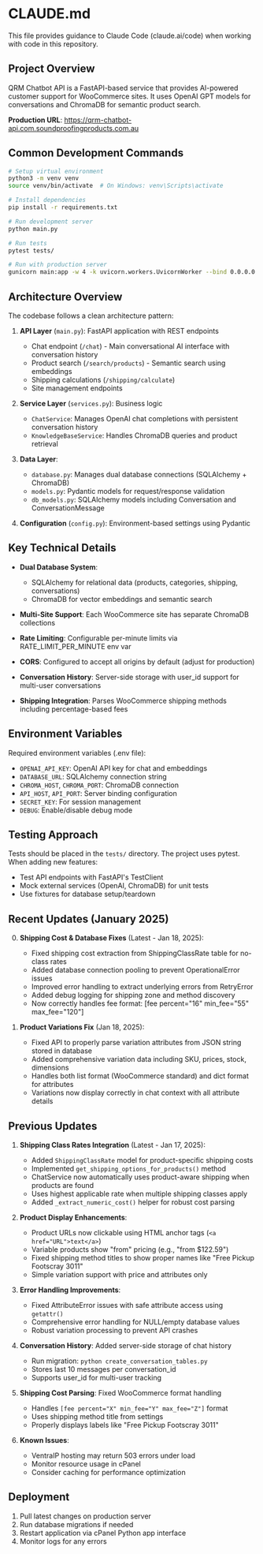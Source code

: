 # CLAUDE.md

This file provides guidance to Claude Code (claude.ai/code) when working with code in this repository.

## Project Overview

QRM Chatbot API is a FastAPI-based service that provides AI-powered customer support for WooCommerce sites. It uses OpenAI GPT models for conversations and ChromaDB for semantic product search.

**Production URL**: https://qrm-chatbot-api.com.soundproofingproducts.com.au

## Common Development Commands

```bash
# Setup virtual environment
python3 -m venv venv
source venv/bin/activate  # On Windows: venv\Scripts\activate

# Install dependencies
pip install -r requirements.txt

# Run development server
python main.py

# Run tests
pytest tests/

# Run with production server
gunicorn main:app -w 4 -k uvicorn.workers.UvicornWorker --bind 0.0.0.0:8000
```

## Architecture Overview

The codebase follows a clean architecture pattern:

1. **API Layer** (`main.py`): FastAPI application with REST endpoints
   - Chat endpoint (`/chat`) - Main conversational AI interface with conversation history
   - Product search (`/search/products`) - Semantic search using embeddings
   - Shipping calculations (`/shipping/calculate`)
   - Site management endpoints

2. **Service Layer** (`services.py`): Business logic
   - `ChatService`: Manages OpenAI chat completions with persistent conversation history
   - `KnowledgeBaseService`: Handles ChromaDB queries and product retrieval

3. **Data Layer**:
   - `database.py`: Manages dual database connections (SQLAlchemy + ChromaDB)
   - `models.py`: Pydantic models for request/response validation
   - `db_models.py`: SQLAlchemy models including Conversation and ConversationMessage

4. **Configuration** (`config.py`): Environment-based settings using Pydantic

## Key Technical Details

- **Dual Database System**: 
  - SQLAlchemy for relational data (products, categories, shipping, conversations)
  - ChromaDB for vector embeddings and semantic search
  
- **Multi-Site Support**: Each WooCommerce site has separate ChromaDB collections
  
- **Rate Limiting**: Configurable per-minute limits via RATE_LIMIT_PER_MINUTE env var

- **CORS**: Configured to accept all origins by default (adjust for production)

- **Conversation History**: Server-side storage with user_id support for multi-user conversations

- **Shipping Integration**: Parses WooCommerce shipping methods including percentage-based fees

## Environment Variables

Required environment variables (.env file):
- `OPENAI_API_KEY`: OpenAI API key for chat and embeddings
- `DATABASE_URL`: SQLAlchemy connection string
- `CHROMA_HOST`, `CHROMA_PORT`: ChromaDB connection
- `API_HOST`, `API_PORT`: Server binding configuration
- `SECRET_KEY`: For session management
- `DEBUG`: Enable/disable debug mode

## Testing Approach

Tests should be placed in the `tests/` directory. The project uses pytest. When adding new features:
- Test API endpoints with FastAPI's TestClient
- Mock external services (OpenAI, ChromaDB) for unit tests
- Use fixtures for database setup/teardown

## Recent Updates (January 2025)

0. **Shipping Cost & Database Fixes** (Latest - Jan 18, 2025):
   - Fixed shipping cost extraction from ShippingClassRate table for no-class rates
   - Added database connection pooling to prevent OperationalError issues
   - Improved error handling to extract underlying errors from RetryError
   - Added debug logging for shipping zone and method discovery
   - Now correctly handles fee format: [fee percent="16" min_fee="55" max_fee="120"]

1. **Product Variations Fix** (Jan 18, 2025):
   - Fixed API to properly parse variation attributes from JSON string stored in database
   - Added comprehensive variation data including SKU, prices, stock, dimensions
   - Handles both list format (WooCommerce standard) and dict format for attributes
   - Variations now display correctly in chat context with all attribute details

## Previous Updates

1. **Shipping Class Rates Integration** (Latest - Jan 17, 2025):
   - Added `ShippingClassRate` model for product-specific shipping costs
   - Implemented `get_shipping_options_for_products()` method
   - ChatService now automatically uses product-aware shipping when products are found
   - Uses highest applicable rate when multiple shipping classes apply
   - Added `_extract_numeric_cost()` helper for robust cost parsing

2. **Product Display Enhancements**:
   - Product URLs now clickable using HTML anchor tags (`<a href="URL">text</a>`)
   - Variable products show "from" pricing (e.g., "from $122.59")
   - Fixed shipping method titles to show proper names like "Free Pickup Footscray 3011"
   - Simple variation support with price and attributes only

3. **Error Handling Improvements**:
   - Fixed AttributeError issues with safe attribute access using `getattr()`
   - Comprehensive error handling for NULL/empty database values
   - Robust variation processing to prevent API crashes

4. **Conversation History**: Added server-side storage of chat history
   - Run migration: `python create_conversation_tables.py`
   - Stores last 10 messages per conversation_id
   - Supports user_id for multi-user tracking

5. **Shipping Cost Parsing**: Fixed WooCommerce format handling
   - Handles `[fee percent="X" min_fee="Y" max_fee="Z"]` format
   - Uses shipping method title from settings
   - Properly displays labels like "Free Pickup Footscray 3011"

6. **Known Issues**:
   - VentraIP hosting may return 503 errors under load
   - Monitor resource usage in cPanel
   - Consider caching for performance optimization

## Deployment

1. Pull latest changes on production server
2. Run database migrations if needed
3. Restart application via cPanel Python app interface
4. Monitor logs for any errors